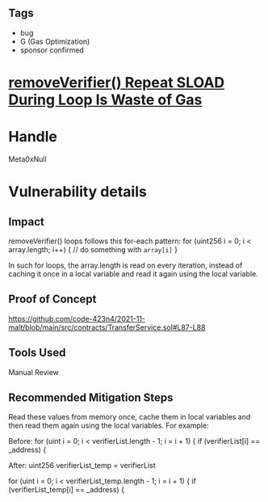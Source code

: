 ## Tags

- bug
- G (Gas Optimization)
- sponsor confirmed

# [removeVerifier() Repeat SLOAD During Loop Is Waste of Gas](https://github.com/code-423n4/2021-11-malt-findings/issues/117) 

# Handle

Meta0xNull


# Vulnerability details

## Impact
removeVerifier() loops follows this for-each pattern:
for (uint256 i = 0; i < array.length; i++) {
	// do something with `array[i]`
}

In such for loops, the array.length is read on every iteration, instead of caching it once in a local variable and read it again using the local variable.

## Proof of Concept
https://github.com/code-423n4/2021-11-malt/blob/main/src/contracts/TransferService.sol#L87-L88

## Tools Used
Manual Review

## Recommended Mitigation Steps
Read these values from memory once, cache them in local variables and then read them again using the local variables. For example:

Before:
for (uint i = 0; i < verifierList.length - 1; i = i + 1) {
if (verifierList[i] == _address) {

After:
uint256 verifierList_temp = verifierList

for (uint i = 0; i < verifierList_temp.length - 1; i = i + 1) {
if (verifierList_temp[i] == _address) {


